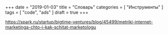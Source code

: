 +++
date = "2019-01-03"
title = "Словарь"
categories = [ "Инструменты" ]
tags = [ "code", "ads" ]
draft = true
+++

https://spark.ru/startup/bigtime-ventures/blog/45499/metriki-internet-marketinga-chto-i-kak-schitat-marketologu
